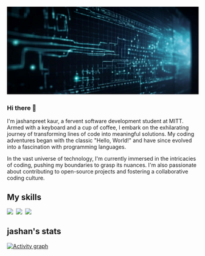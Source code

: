 ![logo](https://github.com/jashan201/jashan201/blob/main/31058%20new.png)
### Hi there 👋
I'm jashanpreet kaur, a fervent software development student at MITT. Armed with a keyboard and a cup of coffee, I embark on the exhilarating journey of transforming lines of code into meaningful solutions. My coding adventures began with the classic "Hello, World!" and have since evolved into a fascination with programming languages.

In the vast universe of technology, I'm currently immersed in the intricacies of coding, pushing my boundaries to grasp its nuances. I'm also passionate about contributing to open-source projects and fostering a collaborative coding culture. 


## My skills
<img src="https://img.shields.io/badge/code-javascript-informational?style=for-the-badge&logo=javascript&logoColor=white&color=2aa889"/>&nbsp;
<img src="https://img.shields.io/badge/web-HTML-informational?style=for-the-badge&logo=HTML5&logoColor=white&color=2aa889"/>&nbsp;
<img src="https://img.shields.io/badge/web-CSS-informational?style=for-the-badge&logo=css3&logoColor=white&color=2aa889"/>&nbsp;

## jashan's stats
[![Activity graph](https://github-readme-activity-graph.vercel.app/graph?username=jashanpreet&theme=gotham&hide_border=true)](https://github.com/ashutosh00710/github-readme-activity-graph)
